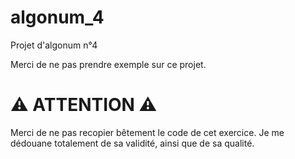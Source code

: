 # algonum_4
Projet d'algonum n°4

Merci de ne pas prendre exemple sur ce projet.

# :warning: ATTENTION :warning:

Merci de ne pas recopier bêtement le code de cet exercice.
Je me dédouane totalement de sa validité, ainsi que de sa qualité.
